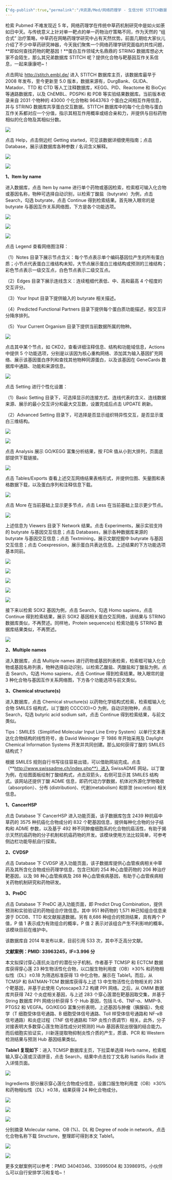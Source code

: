 ```yaml
---
{"dg-publish":true,"permalink":"/R资源/Med/网络药理学 - 生信分析 STITCH数据库/","noteIcon":"","created":"2024-06-22T22:30:23.808+08:00","updated":"2024-04-24T00:47:16.000+08:00"}
---
```



检索 Pubmed 不难发现近 5 年，网络药理学在传统中草药机制研究中是如火如荼如日中天。与传统意义上针对单一靶点的单一药物治疗策略不同，作为天然的 “组合式” 治疗策略，中草药在网略药理学研究中占有天然优势。前面几期给大家伙儿介绍了不少中草药研究神器，今天我们聚焦一个网络药理学研究面临的共性问题，**即如何查找药物的靶基因！**蛋白互作领域大名鼎鼎的 STRING 数据库想必大家不会陌生，那么其兄弟数据库 STITCH 呢？提供化合物与靶基因互作关系信息，一起来康康吧~！  

点击网址 http://stitch.embl.de/ 进入 STITCH 数据库主页，该数据库最早于 2008 年发布，至今更新至 5.0 版本，数据来源有，DurgBank、GLIDA、Matador、TTD 和 CTD 等人工注释数据库，KEGG、PID、Reactome 和 BioCyc 等通路数据库，以及 ChEMBL、PDSPKi 和 PDB 等实验结果数据库。当前版本收录来自 2031 个物种的 43000 个化合物和 9643763 个蛋白之间相互作用信息，并与 STRING 数据库共享蛋白交互数据。STITCH 数据库中的每个化合物与蛋白互作关系都对应一个分值，指示其相互作用概率或结合亲和力，并提供与目标药物相似的化合物及其相似分数。

![](/img/user/Z-attach/f88e28faa5e8a1413f567806aade7a517311a1c7.jpg@942w_438h_progressive.webp)

点击 Help，点击侧边栏 Getting started，可见该数据详细使用指南；点击 Database，展示该数据库各种参数 / 名词含义解释。

![](/img/user/Z-attach/c67edd9baae90f58f89e35ddef25270ec58be06f.jpg@942w_437h_progressive.webp)

![](/img/user/Z-attach/22e1b87ce11368b8864ebe435d2ed05f75abd164.jpg@942w_339h_progressive.webp)

**1、Item by name**

进入数据库，点击 Item by name 进行单个药物或基因检索，检索框可输入化合物或基因名称，物种可选择自动识别，以检索丁酸盐（butyrate）为例，点击 Search，勾选 butyrate，点击 Continue 得到检索结果。首先映入眼帘的是 butyrate 与基因互作关系网络图，下方是各个功能选项。

![](/img/user/Z-attach/3e7145b1a6f2eb60786db0e5fb89d5aef911c8ca.jpg@942w_353h_progressive.webp)

![](/img/user/Z-attach/dd56901c718e88c27f20d117d076ad760c9743da.jpg@942w_285h_progressive.webp)

![](/img/user/Z-attach/b958c15e558dd63c05b3dda2023153e6077c731c.jpg@942w_551h_progressive.webp)

点击 Legend 查看网络图注释：

（1）Notes 目录下展示节点含义：每个节点表示单个编码基因位产生的所有蛋白质；小节点代表蛋白三维结构未知，大节点展示蛋白三维结构或预测的三维结构；彩色节点表示一级交互点，白色节点表示二级交互点。

（2）Edges 目录下展示连线含义：连续粗细代表低、中、高和最高 4 个程度的交互评分。

（3）Your Input 目录下提供输入的 butyrate 相关描述。

（4）Predicted Functional Partners 目录下提供每个蛋白质功能描述，按交互评分降序排列。

（5）Your Current Organism 目录下提供当前数据所属的物种。

![](/img/user/Z-attach/aafed2679bb5d1688672841281663274ee9924de.jpg@942w_819h_progressive.webp)

点击其中某个节点，如 CKD2，查看详细注释信息、结构和功能域信息，Actions 中提供 5 个功能选项，分别是以该因为核心重构网络、添加其为输入基因扩充网络、展示该基因蛋白序列和查找其他物种同源蛋白，以及该基因在 GeneCards 数据库中通路、功能和来源信息。

![](/img/user/Z-attach/b124db45475aacd672fc1c68ef57f2cc469f5721.jpg@942w_570h_progressive.webp)

点击 Setting 进行个性化设置：

（1）Basic Setting 目录下，可选择显示的连接方式、连线代表的含义、连线数据来源、展示的最小交互评分和最大交互数，设置完成后点击 UPDATE 刷新。

（2）Advanced Setting 目录下，可选择是否显示组织特异性交互，是否显示蛋白三维结构。

![](/img/user/Z-attach/486dbd2eb42783361a602f04857590f1b847b296.jpg@942w_623h_progressive.webp)

![](/img/user/Z-attach/4965dd554d1c11663b514f48be25ee909a9708be.jpg@942w_534h_progressive.webp)

点击 Analysis 展示 GO/KEGG 富集分析结果，按 FDR 值从小到大排列，页面底部提供下载链接。

![](/img/user/Z-attach/3afe1e36751c564afe41c86fdd62cf47c08d0187.jpg@942w_809h_progressive.webp)

点击 Tables/Exports 查看上述交互网络结果表格形式，并提供位图、矢量图和表格数据下载，以及蛋白序列和注释信息下载。

![](/img/user/Z-attach/d834dfe3a0b04bfd0eac63e41570280661850f95.jpg@942w_639h_progressive.webp)

点击 More 在当前基础上显示更多节点，点击 Less 在当前基础上显示更少节点。

![](/img/user/Z-attach/2927430fe2b68408799f7c282e4e797442d916d5.jpg@942w_537h_progressive.webp)

上述信息为 Viewers 目录下 Network 结果。点击 Experiments，展示实验支持的 butyrate 与基因交互信息；点击 Databases，展示各种数据库来源的 butyrate 与基因交互信息；点击 Textmining，展示文献挖掘中 butyrate 与基因交互信息；点击 Coexpression，展示蛋白共表达信息。上述结果的下方功能选项基本同前。

![](/img/user/Z-attach/65fa2b660c7ac40dd7fbfc933dd46ed0445f6fa1.jpg@942w_281h_progressive.webp)

![](/img/user/Z-attach/b6f46cdb8bb6a0e93f356ca43e8cf0d3178631fc.jpg@942w_426h_progressive.webp)

![](/img/user/Z-attach/dd4ec6e432fa9cbb80030feaaaa3ed7c8d65438a.jpg@942w_452h_progressive.webp)

![](/img/user/Z-attach/1c93a3c08d03921c6e445ea0be4a44f6d4091fc8.jpg@942w_551h_progressive.webp)

![](/img/user/Z-attach/54e553fc6566a59fb111bc9ef9d0bbeebb072e16.jpg@942w_485h_progressive.webp)

接下来以检索 SOX2 基因为例，点击 Search，勾选 Homo sapiens，点击 Continue 得到检索结果，展示 SOX2 基因相关蛋白交互网络，该结果与 STRING 数据库类似，不再赘述。同样地，Protein sequence(s) 检索功能与 STRING 数据库结果类似，不再赘述。

![](/img/user/Z-attach/4e6e6c905b0344155e8e3b96bd584b7b00f3bbfc.jpg@942w_314h_progressive.webp)

**2、Multiple names**

进入数据库，点击 Multiple names 进行药物或基因列表检索，检索框可输入化合物或基因名称列表，物种选择自动识别，以检索乙酸盐、丙酸盐和丁酸盐为例，点击 Search，勾选 Homo sapiens，点击 Continue 得到检索结果。映入眼帘的是 3 种化合物与基因互作关系网络图，下方各个功能选项与前文类似。

**3、Chemical structure(s)**

进入数据库，点击 Chemical structure(s) 以药物化学结构式检索，检索框输入化合物 SMILES 结构式，以丁酸的 CCCC(O)=O 为例，自动识别物种，点击 Search，勾选 butyric acid sodium salt，点击 Continue 得到检索结果，与前文类似。

Tips：SMILES（Simplified Molecular Input Line Entry System）以单行文本表达化合物结构的线性符号，由 David Weininger 于 1986 年开始采用及 Daylight Chemical Information Systems 开发并共同创建。那么如何获得丁酸的 SMILES 结构式？

根据 SMILES 规则自行书写往往容易出错，可以借助网站完成。点击（**http://www.swissadme.ch/index.php**）进入 SwissADME 网站，以丁酸为例，在绘图面板绘制丁酸结构式，点击双箭头，右侧可显示其 SMILES 结构式。该网站还提供丁酸 ADME 信息，即药代动力学数据，机体对外源化学物吸收（absorption）、分布 (distribution)、代谢(metabolism) 和排泄 (excretion) 相关信息。

**1、CancerHSP**

点击 Database 下 CancerHSP 进入功能页面，该子数据库包含 2439 种抗癌中草药的 3575 种抗癌化合物成分的 832 个靶基因信息，提供每种化合物的分子结构和 ADME 参数，以及基于 492 种不同肿瘤细胞系的化合物抗癌活性，有助于揭示天然抗癌药物的分子机制和抗癌药物的开发。该模块使用方法比较简单，可参考侧边栏功能导航自行探索。

**2、CVDSP**

点击 Database 下 CVDSP 进入功能页面，该子数据库提供心血管疾病相关中草药及其所含化合物成份药理学信息，包含已知的 254 种心血管药物的 206 种治疗靶基因，以及 98 种心血管疾病及 268 种心血管疾病基因，有助于心血管疾病相关药物机制研究和药物研发。

**3、PreDC**

点击 Database 下 PreDC 进入功能页面，即 Predict Drug Combination，提供预测和实验验证的药物组合疗效信息。其中 951 种药物的 1,571 种已知组合信息来源于 DCDB、TTD 和文献报道数据。另有 8,686 种组合的预测结果，具有两个 P 值，P 值 1 表示成为有效组合的概率，P 值 2 表示对该组合产生不利影响的概率。该模块目前在维护中。

该数据库自 2014 年发布以来，目前引用 533 次，其中不乏高分文献。

**文献案例：PMID: 33963245，IF=3.996 分**

本文拟探讨穿心莲抗炎治疗的潜在分子机制。作者基于 TCMSP 和 ECTCM 数据库获得穿心莲 23 种生物活性化合物，以口服生物利用度（OB）≥30% 和药物相似性（DL）≥0.18 为筛选标准获得 13 中化合物，展示在 Table1。而后，从 TCMSP 和 BATMAN-TCM 数据库获得与上述 13 中生物活性化合物相关的 283 个靶基因，并基于此使用 Cytoscape3.7.2 构建 PPI 网络。之后，从 OMIM 数据库共获得 742 个炎症相关基因，与上述 283 个穿心莲潜在靶基因取交集，并基于 String 数据库 PPI 网络分析获得 5 个 Hub 基因，包括 IL-6、TNF-α、MMP-9、PTGS2 和 VEGFA。GO/KEGG 富集分析表明，上述基因与肿瘤（胰腺癌）、免疫学（T 细胞受体信号通路、B 细胞受体信号通路、Toll 样受体信号通路和 NF-κB 信号通路）和炎症过程（TNF 信号通路和 TRP 炎性介质调节）相关。此外，分子对接表明大多数穿心莲生物活性成分对预测的 Hub 基因表现出很强的结合能力。而后细胞实验证实，川新莲提取物抑制炎性介质的产生，质谱、PCR 和 Western 检测结果与预测 Hub 基因结果类似。

**Table1 复现如下**：进入 TCMSP 数据库主页，下拉菜单选择 Herb name，检索框输入穿心莲或汉语拼音，点击 Search，结果中点击拉丁文名称 Isatidis Radix 进入详情页面。

![](/img/user/Z-attach/90e4b638483393b43164c7605c835bff8d1296b0.png@942w_135h_progressive.webp)

Ingredients 部分展示穿心莲化合物成分信息，设置口服生物利用度（OB）≥30% 和药物相似性（DL）≥0.18，结果获得 24 种化合物成分。

![](/img/user/Z-attach/27a9106b4a636683350d329ac880fa7feaefd267.jpg@942w_303h_progressive.webp)

![](/img/user/Z-attach/6f831b98912613b4ace7ebb3eafb5cdd5e284f37.jpg@942w_305h_progressive.webp)

![](/img/user/Z-attach/b11036647924913dd03954769c459bfd9e789fe9.jpg@942w_462h_progressive.webp)

分别摘录 Molecular name、OB (%)、DL 和 Degree of node in network，点击化合物名称下载 Structure，整理即可得到本文 Table1。

![](/img/user/Z-attach/bc74417da26e8ed85e5b579f5a6cffc5f2a9cce9.jpg@942w_189h_progressive.webp)

![](/img/user/Z-attach/8747352c622e1e549c1cc62e12d44341091611af.jpg@942w_230h_progressive.webp)

更多文献案例可以参考：PMID 34040346、33995004 和 33986915，小伙伴么可以自行安排学习和复哈~！